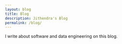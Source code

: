```yaml
---
layout: blog
title: Blog
description: Jithendra's Blog
permalink: /blog/
---
```


I write about software and data engineering on this blog.